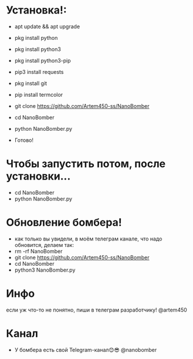 # Установка!:

* apt update && apt upgrade
* pkg install python
* pkg install python3
* pkg install python3-pip

* pip3 install requests
* pkg install git
* pip install termcolor
* git clone https://github.com/Artem450-ss/NanoBomber
* cd NanoBomber
* python NanoBomber.py
* Готово!

# Чтобы запустить потом, после установки...
* cd NanoBomber
* python NanoBomber.py

# Обновление бомбера!
* как только вы увидели, в моём телеграм канале, что надо обновится, делаем так:
* rm -rf NanoBomber
* git clone https://github.com/Artem450-ss/NanoBomber
* cd NanoBomber
* python3 NanoBomber.py

# Инфо
если уж что-то не понятно, пиши в телеграм разработчику! @artem450

# Канал

* У бомбера есть свой Telegram-канал😊😎 @nanobomber
